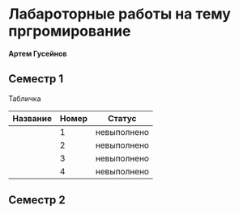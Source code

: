 # Лабароторные работы на тему пргромирование 
**Артем Гусейнов**
## Семестр 1 

Табличка

|Название|Номер|Статус|
|-|---|--|
|  | 1  | невыполнено  | 
|  | 2  | невыполнено  | 
|  | 3 | невыполнено  | 
|  | 4  | невыполнено  | 

## Семестр 2
 
